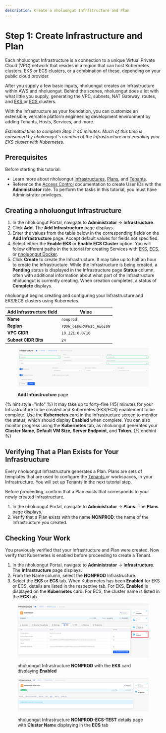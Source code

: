 ```yaml
---
description: Create a nholuongut Infrastructure and Plan
---
```


# Step 1: Create Infrastructure and Plan

Each nholuongut Infrastructure is a connection to a unique Virtual Private Cloud (VPC) network that resides in a region that can host Kubernetes clusters, EKS or ECS clusters, or a combination of these, depending on your public cloud provider.&#x20;

After you supply a few basic inputs, nholuongut creates an Infrastructure within AWS and nholuongut. Behind the scenes, nholuongut does a lot with what little you supply, generating the VPC, subnets, NAT Gateway, routes, and [EKS ](https://docs.aws.amazon.com/eks/)or [ECS ](https://docs.aws.amazon.com/ecs/)clusters.

With the Infrastructure as your foundation, you can customize an extensible, versatile platform engineering development environment by adding Tenants, Hosts, Services, and more.

_Estimated time to complete Step 1: 40 minutes. Much of this time is consumed by nholuongut's creation of the Infrastructure and enabling your EKS cluster with Kubernetes._

## Prerequisites

Before starting this tutorial:

* Learn more about nholuongut [Infrastructures](../../welcome-to-nholuongut/application-focussed-interface/nholuongut-common-components/infrastructure.md), [Plans](../../welcome-to-nholuongut/application-focussed-interface/nholuongut-common-components/plan.md), and [Tenants](../../welcome-to-nholuongut/application-focussed-interface/nholuongut-common-components/tenant.md).
* Reference the [Access Control](../../access-control/) documentation to create User IDs with the **Administrator** role. To perform the tasks in this tutorial, you must have Administrator privileges.

## Creating a nholuongut Infrastructure

1. In the nholuongut Portal, navigate to **Administrator** -> **Infrastructure**.
2. Click **Add**. The **Add Infrastructure** page displays.
3. Enter the values from the table below in the corresponding fields on the **Add Infrastructure** page. Accept default values for fields not specified.&#x20;
4. Select either the **Enable EKS** or **Enable ECS Cluster** option. You will follow different paths in the tutorial for creating Services with [EKS](quick-start-eks-services/), [ECS](quick-start-ecs-services/), or [nholuongut Docker](quick-start-nholuongut-docker-services/).
5. Click **Create** to create the Infrastructure. It may take up to half an hour to create the Infrastructure. While the Infrastructure is being created, a **Pending** status is displayed in the Infrastructure page **Status** column, often with additional information about what part of the Infrastructure nholuongut is currently creating. When creation completes, a status of **Complete** displays.&#x20;

nholuongut begins creating and configuring your Infrastructure and EKS/ECS clusters using Kubernetes.&#x20;

| Add Infrastructure field | Value                      |
| ------------------------ | -------------------------- |
| **Name**                 | `nonprod`                  |
| **Region**               | _`YOUR_GEOGRAPHIC_REGION`_ |
| **VPC CIDR**             | `10.221.0.0/16`            |
| **Subnet CIDR Bits**     | `24`                       |

<div align="left">

<figure><img src="../../.gitbook/assets/AWS_QS_1 (1).png" alt=""><figcaption><p><strong>Add Infrastructure</strong> page<br></p></figcaption></figure>

</div>

{% hint style="info" %}
It may take up to forty-five (45) minutes for your Infrastructure to be created and Kubernetes (EKS/ECS) enablement to be complete. Use the **Kubernetes** card in the Infrastructure screen to monitor the status, which should display **Enabled** when complete. You can also monitor progress using the **Kubernetes** tab, as nholuongut generates your **Cluster Name**, **Default VM Size**, **Server Endpoint**, and **Token**.&#x20;
{% endhint %}

## Verifying That a Plan Exists for Your Infrastructure

Every nholuongut Infrastructure generates a Plan. Plans are sets of templates that are used to configure the [Tenants ](../../welcome-to-nholuongut/application-focussed-interface/nholuongut-common-components/tenant.md)or workspaces, in your Infrastructure. You will set up Tenants in the next tutorial step.

Before proceeding, confirm that a Plan exists that corresponds to your newly created Infrastructure.

1. In the nholuongut Portal, navigate to **Administrator** -> **Plans**. The **Plans** page displays.
2. Verify that a Plan exists with the name **NONPROD**: the name of the Infrastructure you created.

## Checking Your Work

You previously verified that your Infrastructure and Plan were created. Now verify that Kubernetes is enabled before proceeding to create a Tenant.

1. In the nholuongut Portal, navigate to **Administrator** -> **Infrastructure**. The **Infrastructure** page displays.
2. From the Name column, select the **NONPROD** Infrastructure.
3. Select the **EKS** or **ECS** tab. When Kubernetes has been **Enabled** for EKS or ECS, details are listed in the respective tab. For EKS, **Enabled** is displayed on the **Kubernetes** card. For ECS, the cluster name is listed in the **ECS** tab.

<div align="left">

<figure><img src="../../.gitbook/assets/AWS_QS_2.png" alt=""><figcaption><p>nholuongut Infrastructure <strong>NONPROD</strong> with the <strong>EKS</strong> card displaying <strong>Enabled</strong> </p></figcaption></figure>

</div>



<div align="left">

<figure><img src="../../.gitbook/assets/ecs_3.png" alt=""><figcaption><p>nholuongut Infrastructure <strong>NONPROD-ECS-TEST</strong> details page with <strong>Cluster Nam</strong>e displaying in the <strong>ECS</strong> tab</p></figcaption></figure>

</div>


